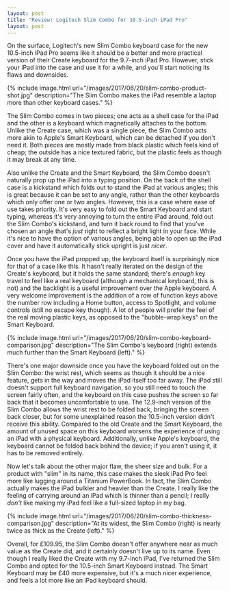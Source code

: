 ```yaml
---
layout: post
title: "Review: Logitech Slim Combo for 10.5-inch iPad Pro"
layout: post
---
```


On the surface, Logitech's new Slim Combo keyboard case for the new 10.5-inch iPad Pro seems like it should be a better and more practical version of their Create keyboard for the 9.7-inch iPad Pro. However, stick your iPad into the case and use it for a while, and you'll start noticing its flaws and downsides.

<!-- more -->

{% include image.html url="/images/2017/06/20/slim-combo-product-shot.jpg" description="The Slim Combo makes the iPad resemble a laptop more than other keyboard cases." %}

The Slim Combo comes in two pieces; one acts as a shell case for the iPad and the other is a keyboard which magnetically attaches to the bottom. Unlike the Create case, which was a single piece, the Slim Combo acts more akin to Apple's Smart Keyboard, which can be detached if you don't need it. Both pieces are mostly made from black plastic which feels kind of cheap; the outside has a nice textured fabric, but the plastic feels as though it may break at any time.

Also unlike the Create and the Smart Keyboard, the Slim Combo doesn't naturally prop up the iPad into a typing position. On the back of the shell case is a kickstand which folds out to stand the iPad at various angles; this is great because it can be set to any angle, rather than the other keyboards which only offer one or two angles. However, this is a case where ease of use takes priority. It's very easy to fold out the Smart Keyboard and start typing, whereas it's very annoying to turn the entire iPad around, fold out the Slim Combo's kickstand, and turn it back round to find that you've chosen an angle that's _just_ right to reflect a bright light in your face. While it's nice to have the option of various angles, being able to open up the iPad cover and have it automatically stick upright is just _nicer_.

Once you have the iPad propped up, the keyboard itself is surprisingly nice for that of a case like this. It hasn't really iterated on the design of the Create's keyboard, but it holds the same standard; there's _enough_ key travel to feel like a real keyboard (although a mechanical keyboard, this is not) and the backlight is a useful improvement over the Apple keyboard. A very welcome improvement is the addition of a row of function keys above the number row including a Home button, access to Spotlight, and volume controls (still no escape key though). A lot of people will prefer the feel of the real moving plastic keys, as opposed to the "bubble-wrap keys" on the Smart Keyboard.

{% include image.html url="/images/2017/06/20/slim-combo-keyboard-comparison.jpg" description="The Slim Combo's keyboard (right) extends much further than the Smart Keyboard (left)." %}

There's one major downside once you have the keyboard folded out on the Slim Combo: the wrist rest, which seems as though it should be a nice feature, gets in the way and moves the iPad itself too far away. The iPad still doesn't support full keyboard navigation, so you still need to touch the screen fairly often, and the keyboard on this case pushes the screen so far back that it becomes uncomfortable to use. The 12.9-inch version of the Slim Combo allows the wrist rest to be folded back, bringing the screen back closer, but for some unexplained reason the 10.5-inch version didn't receive this ability. Compared to the old Create and the Smart Keyboard, the amount of unused space on this keyboard worsens the experience of using an iPad with a physical keyboard. Additionally, unlike Apple's keyboard, the keyboard cannot be folded back behind the device; if you aren't using it, it has to be removed entirely.

Now let's talk about the other major flaw, the sheer size and bulk. For a product with "slim" in its name, this case makes the sleek iPad Pro feel more like lugging around a Titanium PowerBook. In fact, the Slim Combo actually makes the iPad bulkier and heavier than the Create. I really like the feeling of carrying around an iPad which is thinner than a pencil; I really _don't_ like making my iPad feel like a full-sized laptop in my bag.

{% include image.html url="/images/2017/06/20/slim-combo-thickness-comparison.jpg" description="At its widest, the Slim Combo (right) is nearly twice as thick as the Create (left)." %}

Overall, for £109.95, the Slim Combo doesn't offer anywhere near as much value as the Create did, and it certainly doesn't live up to its name. Even though I really liked the Create with my 9.7-inch iPad, I've returned the Slim Combo and opted for the 10.5-inch Smart Keyboard instead. The Smart Keyboard may be £40 more expensive, but it's a much nicer experience, and feels a lot more like an iPad keyboard should.

[productshot]: /images/2017/06/20/slim-combo-product-shot.jpg
[thickness]: /images/2017/06/20/slim-combo-thickness-comparison.jpg
[keyboard]: /images/2017/06/20/slim-combo-keyboard-comparison.jpg
